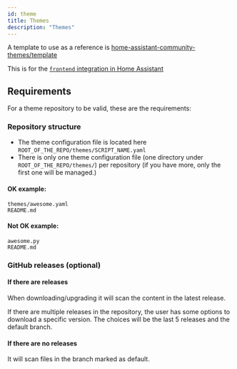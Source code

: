 ```yaml
---
id: theme
title: Themes
description: "Themes"
---
```


A template to use as a reference is [home-assistant-community-themes/template](https://github.com/home-assistant-community-themes/template)

This is for the [`frontend` integration in Home Assistant](https://www.home-assistant.io/components/frontend/)

## Requirements

For a theme repository to be valid, these are the requirements:

### Repository structure

- The theme configuration file is located here `ROOT_OF_THE_REPO/themes/SCRIPT_NAME.yaml`
- There is only one theme configuration file (one directory under `ROOT_OF_THE_REPO/themes/`) per repository (if you have more, only the first one will be managed.)

#### OK example:

```text
themes/awesome.yaml
README.md
```

#### Not OK example:

```text
awesome.py
README.md
```

### GitHub releases (optional)

#### If there are releases

When downloading/upgrading it will scan the content in the latest release.

If there are multiple releases in the repository, the user has some options to download a specific version.
The choices will be the last 5 releases and the default branch.

#### If there are no releases

It will scan files in the branch marked as default.
